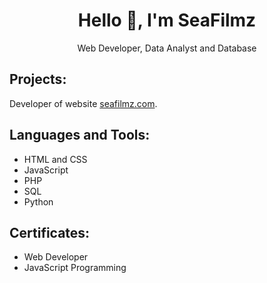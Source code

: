 <h1 align="center">Hello 👋, I'm SeaFilmz</h1>
<p align="center">Web Developer, Data Analyst and Database</p>

<h2 align="left">Projects:</h2>
<p align="left">Developer of website <a href="https://seafilmz.com">seafilmz.com</a>.</p>

<h2 align="left">Languages and Tools:</h2>
<ul>
  <li>HTML and CSS</li>
  <li>JavaScript</li>
  <li>PHP</li>
  <li>SQL</li>
  <li>Python</li>
</ul>

<h2 align="left">Certificates:</h2>
<ul>
  <li>Web Developer</li>
  <li>JavaScript Programming</li>
</ul>

